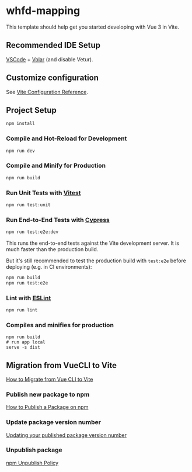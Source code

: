 # whfd-mapping

This template should help get you started developing with Vue 3 in Vite.

## Recommended IDE Setup

[VSCode](https://code.visualstudio.com/) + [Volar](https://marketplace.visualstudio.com/items?itemName=Vue.volar) (and disable Vetur).

## Customize configuration

See [Vite Configuration Reference](https://vitejs.dev/config/).

## Project Setup

```sh
npm install
```

### Compile and Hot-Reload for Development

```sh
npm run dev
```

### Compile and Minify for Production

```sh
npm run build
```

### Run Unit Tests with [Vitest](https://vitest.dev/)

```sh
npm run test:unit
```

### Run End-to-End Tests with [Cypress](https://www.cypress.io/)

```sh
npm run test:e2e:dev
```

This runs the end-to-end tests against the Vite development server.
It is much faster than the production build.

But it's still recommended to test the production build with `test:e2e` before deploying (e.g. in CI environments):

```sh
npm run build
npm run test:e2e
```

### Lint with [ESLint](https://eslint.org/)

```sh
npm run lint
```

### Compiles and minifies for production
```
npm run build
# run app local
serve -s dist
```

## Migration from VueCLI to Vite
[How to Migrate from Vue CLI to Vite](https://vueschool.io/articles/vuejs-tutorials/how-to-migrate-from-vue-cli-to-vite/)

### Publish new package to npm
[How to Publish a Package on npm](https://www.makeuseof.com/npm-publish-package-how/)

### Update package version number
[Updating your published package version number](https://docs.npmjs.com/updating-your-published-package-version-number)

### Unpublish package
[npm Unpublish Policy](https://docs.npmjs.com/policies/unpublish)